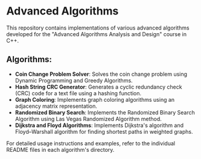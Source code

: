 # Advanced Algorithms
This repository contains implementations of various advanced algorithms developed for the "Advanced Algorithms Analysis and Design" course in C++.

## Algorithms:
- **Coin Change Problem Solver**: Solves the coin change problem using Dynamic Programming and Greedy Algorithms.
- **Hash String CRC Generator**: Generates a cyclic redundancy check (CRC) code for a text file using a hashing function.
- **Graph Coloring**: Implements graph coloring algorithms using an adjacency matrix representation.
- **Randomized Binary Search**: Implements the Randomized Binary Search Algorithm using Las Vegas Randomized Algorithm method.
- **Dijkstra and Floyd Algorithms**: Implements Dijkstra's algorithm and Floyd–Warshall algorithm for finding shortest paths in weighted graphs.

For detailed usage instructions and examples, refer to the individual README files in each algorithm's directory.

